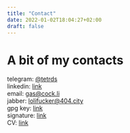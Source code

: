 ```yaml
---
title: "Contact"
date: 2022-01-02T18:04:27+02:00
draft: false
---
```


# A bit of my contacts

telegram:  [@tetrds](https://t.me/tetrds)  
linkedin:  [link](https://www.linkedin.com/in/andrii-horobchenko-4a32bb1b8/)  
email:     [gas@cock.li](mailto:gas@cock.li)  
jabber:    [lolifucker@404.city](xmpp:lolifucker@404.city)  
gpg key:   [link](https://peegeepee.com/D89D7F694DF4BA5E347E13255CF8D6FF00BECFD8)  
signature: [link](/contacts.md.asc)  
CV:        [link](/CV_Horobchecnko_Andrii_DevOps.pdf)  
